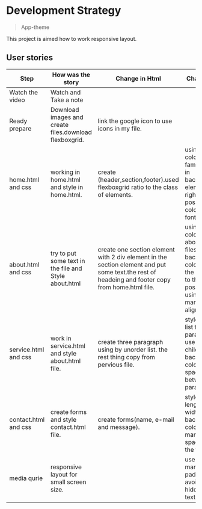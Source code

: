 # Development Strategy

> App-theme

This project is aimed how to work responsive layout.

## User stories
Step|How was the story|Change in Html|Change in css| branches
----|---------|---------|-------------|--------|
Watch the video|Watch and Take a note|  | ||
Ready prepare| Download images and create files.download flexboxgrid.|link the google icon to use icons in my file.|||
home.html and css| working in home.html and style in home.html.|create (header,section,footer).used flexboxgrid ratio to the class of elements.|using diffrent color,font-family..working in background,put elements in right position.and colored the font|[home.html and style.css branch ](https://github.com/Feruzteame/App--theme/commit/3e0ce03cff59a455801b553d13041ae97ca4bb9c)|
about.html and css| try to put some text in the file and Style about.html | create one section element with 2 div element in the section element and put some text.the rest of headeing and footer copy from home.html file.| using different color to style about.html files.using background-color:none put the element in to the right position by using padding, margin,text-align ....etc.|[about.html and style.css branch](https://github.com/Feruzteame/App--theme/commit/6ed34710d5d039394d44fc0565e3369cae1ccef0)|
service.html and css|work in service.html and style about.html file.| create three paragraph using by unorder list. the rest thing copy from pervious file.| style unorder list for the paragraph and use selector child to give background color(to avoid space betweem the paragraph).|[service.html and style.css branch](https://github.com/Feruzteame/App--theme/commit/6bcc58aa72c1425b60751b5ffefc2e3e05264bd0)|
contact.html and css|create forms and style contact.html file.| create forms(name, e-mail and message).|style the Form length and width.add background color.use margin to make space between the form.|[contact.html and style.css branch](https://github.com/Feruzteame/App--theme/commit/74a1aa4c97aeee656964a63dead4f95355c6bd1b)|
media qurie| responsive layout for small screen size.||use text-align, margin, padding ..etc to avoid crowd or hidden of some text.|[Media-queri branch](https://github.com/Feruzteame/App-theme/commit/b82a962f86cf70d7f68a290f45d1605d27e51937)|

